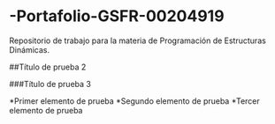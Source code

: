 # -Portafolio-GSFR-00204919
Repositorio de trabajo para la materia de Programación de Estructuras Dinámicas.

##Título de prueba 2

###Título de prueba 3

*Primer elemento de prueba
*Segundo elemento de prueba
*Tercer elemento de prueba